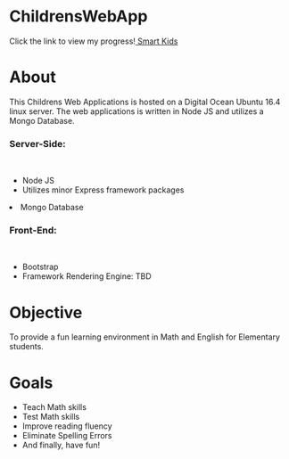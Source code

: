 # ChildrensWebApp
Click the link to view my progress!<a href='http://smartkidsapp.us/'>&nbsp;Smart Kids</a>
<h1>About</h1>
<p>This Childrens Web Applications is hosted on a Digital Ocean Ubuntu 16.4 linux server. The web applications is written in Node JS and utilizes a Mongo Database.</p>

<h3>Server-Side:</h3><br>
<ul><li>Node JS</li>
   <li>Utilizes minor Express framework packages</li>
</ul><li>Mongo Database </li>


<h3>Front-End:</h3><br>
<ul>
  <li>Bootstrap</li>
   <li>Framework Rendering Engine: TBD</li>
</ul>
<h1>Objective</h1>
<p> To provide a fun learning environment in Math and English for Elementary students.
<h1>Goals</h1>
<ul>
<li>Teach Math skills</li>
<li>Test Math skills</li>
<li>Improve reading fluency</li>
<li>Eliminate Spelling Errors</li>
<li>And finally, have fun!</li>
</ul>
